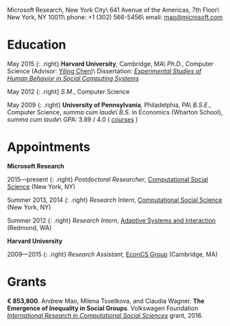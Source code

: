 Microsoft Research, New York City\\
641 Avenue of the Americas, 7th Floor\\
New York, NY 10011\\
phone: +1 (302) 566-5456\\
email: <mao@microsoft.com>

**Education**
=============

May 2015
{: .right}
**Harvard University**, Cambridge, MA\\
*Ph.D.*, Computer Science (Advisor: [Yiling Chen][yiling])\\
Dissertation: *[Experimental Studies of Human Behavior in Social Computing Systems][thesis]*

[yiling]: http://yiling.seas.harvard.edu/
[thesis]: https://dash.harvard.edu/handle/1/17467193

May 2012
{: .right}
*S.M.*, Computer Science

May 2009
{: .right}
**University of Pennsylvania**, Philadelphia, PA\\
*B.S.E.*, Computer Science, *summa cum laude*\\
*B.S.* in Economics (Wharton School), *summa cum laude*\\
GPA: 3.89 / 4.0
(
[courses](https://www.dropbox.com/s/2c17o0iyhh4oqca/transcript.pdf?raw=1)
)

**Appointments**
================

**Microsoft Research**

2015—present
{: .right}
*Postdoctoral Researcher*, [Computational Social Science][css] (New York, NY)

Summer 2013, 2014
{: .right}
*Research Intern*, [Computational Social Science][css] (New York, NY)

Summer 2012
{: .right}
*Research Intern*, [Adaptive Systems and Interaction][asi] (Redmond, WA)

[css]: https://www.microsoft.com/en-us/research/group/computational-social-science/
[asi]: https://www.microsoft.com/en-us/research/group/adaptive-systems-and-interaction/

**Harvard University**

2009—2015
{: .right}
*Research Assistant*, [EconCS Group][econcs] (Cambridge, MA)

[econcs]: http://econcs.seas.harvard.edu/

**Grants**
==========

**€ 853,800**. Andrew Mao, Milena Tsvetkova, and Claudia Wagner.
**The Emergence of Inequality in Social Groups**.
Volkswagen Foundation *[International Research in Computational Social Sciences][vwcss]* grant, 2016.

[vwcss]: https://www.volkswagenstiftung.de/en/en/computational-social-sciences.html
